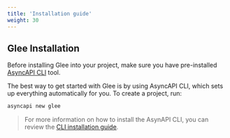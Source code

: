 ```yaml
---
title: 'Installation guide'
weight: 30
---
```


## Glee Installation

Before installing Glee into your project, make sure you have pre-installed [AsyncAPI CLI](https://github.com/asyncapi/cli) tool.

The best way to get started with Glee is by using AsyncAPI CLI, which sets up everything automatically for you. 
To create a project, run:
```sh
asyncapi new glee
```

> For more information on how to install the AsynAPI CLI, you can review the [CLI installation guide](https://www.asyncapi.com/docs/tools/cli/installation).